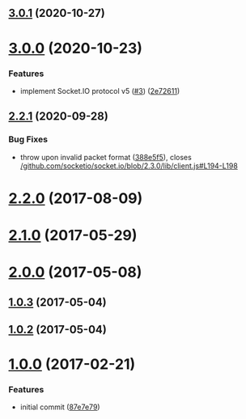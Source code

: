 ## [3.0.1](https://github.com/darrachequesne/socket.io-msgpack-parser/compare/3.0.0...3.0.1) (2020-10-27)



# [3.0.0](https://github.com/darrachequesne/socket.io-msgpack-parser/compare/2.2.1...3.0.0) (2020-10-23)


### Features

* implement Socket.IO protocol v5 ([#3](https://github.com/darrachequesne/socket.io-msgpack-parser/issues/3)) ([2e72611](https://github.com/darrachequesne/socket.io-msgpack-parser/commit/2e726111437e6f744529fb00afae3afd9497e6d8))



## [2.2.1](https://github.com/darrachequesne/socket.io-msgpack-parser/compare/2.2.0...2.2.1) (2020-09-28)


### Bug Fixes

* throw upon invalid packet format ([388e5f5](https://github.com/darrachequesne/socket.io-msgpack-parser/commit/388e5f55862e32562bbfb0e6e1066dc3f2962191)), closes [/github.com/socketio/socket.io/blob/2.3.0/lib/client.js#L194-L198](https://github.com//github.com/socketio/socket.io/blob/2.3.0/lib/client.js/issues/L194-L198)



# [2.2.0](https://github.com/darrachequesne/socket.io-msgpack-parser/compare/2.1.0...2.2.0) (2017-08-09)



# [2.1.0](https://github.com/darrachequesne/socket.io-msgpack-parser/compare/2.0.0...2.1.0) (2017-05-29)



# [2.0.0](https://github.com/darrachequesne/socket.io-msgpack-parser/compare/1.0.3...2.0.0) (2017-05-08)



## [1.0.3](https://github.com/darrachequesne/socket.io-msgpack-parser/compare/1.0.2...1.0.3) (2017-05-04)



## [1.0.2](https://github.com/darrachequesne/socket.io-msgpack-parser/compare/1.0.0...1.0.2) (2017-05-04)



# [1.0.0](https://github.com/darrachequesne/socket.io-msgpack-parser/compare/87e7e79897be550345d5ec3298f28b12bead4aef...1.0.0) (2017-02-21)


### Features

* initial commit ([87e7e79](https://github.com/darrachequesne/socket.io-msgpack-parser/commit/87e7e79897be550345d5ec3298f28b12bead4aef))
